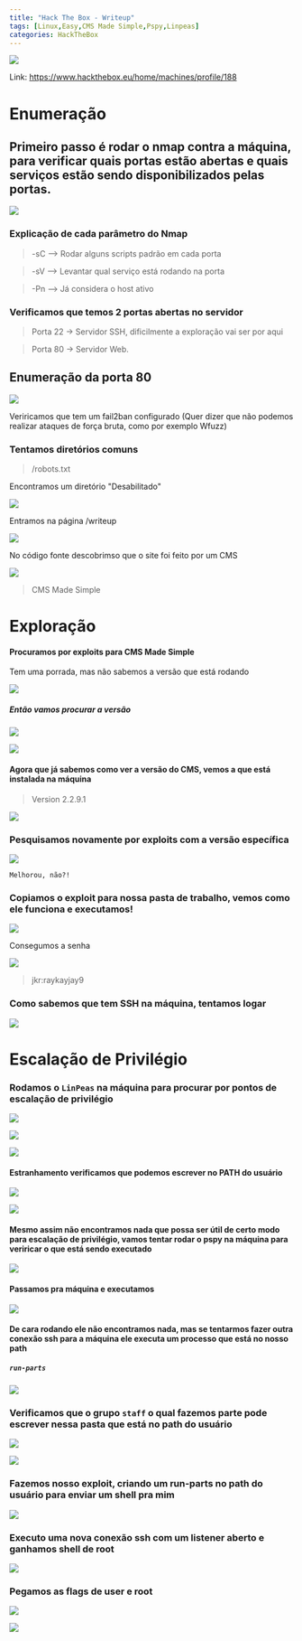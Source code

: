 ```yaml
---
title: "Hack The Box - Writeup"
tags: [Linux,Easy,CMS Made Simple,Pspy,Linpeas]
categories: HackTheBox
---
```


![](https://raw.githubusercontent.com/0x4rt3mis/0x4rt3mis.github.io/master/img/htb-writeup/Writeup_inicial.png)

Link: <https://www.hackthebox.eu/home/machines/profile/188>

# Enumeração

## Primeiro passo é rodar o nmap contra a máquina, para verificar quais portas estão abertas e quais serviços estão sendo disponibilizados pelas portas.

![](https://raw.githubusercontent.com/0x4rt3mis/0x4rt3mis.github.io/master/img/htb-writeup/Writeup_nmap.png)

### Explicação de cada parâmetro do Nmap

> -sC --> Rodar alguns scripts padrão em cada porta

> -sV --> Levantar qual serviço está rodando na porta

> -Pn --> Já considera o host ativo

### Verificamos que temos 2 portas abertas no servidor

> Porta 22 -> Servidor SSH, dificilmente a exploração vai ser por aqui

> Porta 80 -> Servidor Web.

## Enumeração da porta 80

![](https://raw.githubusercontent.com/0x4rt3mis/0x4rt3mis.github.io/master/img/htb-writeup/Writeup_web.png)

Veriricamos que tem um fail2ban configurado (Quer dizer que não podemos realizar ataques de força bruta, como por exemplo Wfuzz)

### Tentamos diretórios comuns

> /robots.txt

Encontramos um diretório "Desabilitado"

![](https://raw.githubusercontent.com/0x4rt3mis/0x4rt3mis.github.io/master/img/htb-writeup/Writeup_web1.png)

Entramos na página /writeup

![](https://raw.githubusercontent.com/0x4rt3mis/0x4rt3mis.github.io/master/img/htb-writeup/Writeup_web2.png)

No código fonte descobrimso que o site foi feito por um CMS

![](https://raw.githubusercontent.com/0x4rt3mis/0x4rt3mis.github.io/master/img/htb-writeup/Writeup_web4.png)

> CMS Made Simple

# Exploração

#### Procuramos por exploits para CMS Made Simple

Tem uma porrada, mas não sabemos a versão que está rodando

![](https://raw.githubusercontent.com/0x4rt3mis/0x4rt3mis.github.io/master/img/htb-writeup/Writeup_search.png)

##### Então vamos procurar a versão

![](https://raw.githubusercontent.com/0x4rt3mis/0x4rt3mis.github.io/master/img/htb-writeup/Writeup_cms.png)

![](https://raw.githubusercontent.com/0x4rt3mis/0x4rt3mis.github.io/master/img/htb-writeup/Writeup_cms1.png)

#### Agora que já sabemos como ver a versão do CMS, vemos a que está instalada na máquina

> Version 2.2.9.1

![](https://raw.githubusercontent.com/0x4rt3mis/0x4rt3mis.github.io/master/img/htb-writeup/Writeup_cms2.png)

### Pesquisamos novamente por exploits com a versão específica

![](https://raw.githubusercontent.com/0x4rt3mis/0x4rt3mis.github.io/master/img/htb-writeup/Writeup_exp.png)

`Melhorou, não?!`

### Copiamos o exploit para nossa pasta de trabalho, vemos como ele funciona e executamos!

![](https://raw.githubusercontent.com/0x4rt3mis/0x4rt3mis.github.io/master/img/htb-writeup/Writeup_exp1.png)

Consegumos a senha

![](https://raw.githubusercontent.com/0x4rt3mis/0x4rt3mis.github.io/master/img/htb-writeup/Writeup_exp2.png)

> jkr:raykayjay9

### Como sabemos que tem SSH na máquina, tentamos logar

![](https://raw.githubusercontent.com/0x4rt3mis/0x4rt3mis.github.io/master/img/htb-writeup/Writeup_exp3.png)

# Escalação de Privilégio

### Rodamos o `LinPeas` na máquina para procurar por pontos de escalação de privilégio

![](https://raw.githubusercontent.com/0x4rt3mis/0x4rt3mis.github.io/master/img/htb-writeup/Writeup_lin.png)

![](https://raw.githubusercontent.com/0x4rt3mis/0x4rt3mis.github.io/master/img/htb-writeup/Writeup_lin1.png)

![](https://raw.githubusercontent.com/0x4rt3mis/0x4rt3mis.github.io/master/img/htb-writeup/Writeup_lin3.png)

#### Estranhamento verificamos que podemos escrever no PATH do usuário

![](https://raw.githubusercontent.com/0x4rt3mis/0x4rt3mis.github.io/master/img/htb-writeup/Writeup_lin2.png)

![](https://raw.githubusercontent.com/0x4rt3mis/0x4rt3mis.github.io/master/img/htb-writeup/Writeup_path.png)

#### Mesmo assim não encontramos nada que possa ser útil de certo modo para escalação de privilégio, vamos tentar rodar o pspy na máquina para veriricar o que está sendo executado

![](https://raw.githubusercontent.com/0x4rt3mis/0x4rt3mis.github.io/master/img/htb-writeup/Writeup_pspy.png)

#### Passamos pra máquina e executamos

![](https://raw.githubusercontent.com/0x4rt3mis/0x4rt3mis.github.io/master/img/htb-writeup/Writeup_pspy1.png)

#### De cara rodando ele não encontramos nada, mas se tentarmos fazer outra conexão ssh para a máquina ele executa um processo que está no nosso path

##### `run-parts`

![](https://raw.githubusercontent.com/0x4rt3mis/0x4rt3mis.github.io/master/img/htb-writeup/Writeup_pspy2.png)

### Verificamos que o grupo `staff` o qual fazemos parte pode escrever nessa pasta que está no path do usuário

![](https://raw.githubusercontent.com/0x4rt3mis/0x4rt3mis.github.io/master/img/htb-writeup/Writeup_id.png)

![](https://raw.githubusercontent.com/0x4rt3mis/0x4rt3mis.github.io/master/img/htb-writeup/Writeup_pspy3.png)

### Fazemos nosso exploit, criando um run-parts no path do usuário para enviar um shell pra mim

![](https://raw.githubusercontent.com/0x4rt3mis/0x4rt3mis.github.io/master/img/htb-writeup/Writeup_run.png)

### Executo uma nova conexão ssh com um listener aberto e ganhamos shell de root

![](https://raw.githubusercontent.com/0x4rt3mis/0x4rt3mis.github.io/master/img/htb-writeup/Writeup_shell.png)

### Pegamos as flags de user e root

![](https://raw.githubusercontent.com/0x4rt3mis/0x4rt3mis.github.io/master/img/htb-writeup/Writeup_user.png)

![](https://raw.githubusercontent.com/0x4rt3mis/0x4rt3mis.github.io/master/img/htb-writeup/Writeup_root.png)
